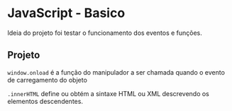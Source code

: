 # JavaScript - Basico

Ideia do projeto foi testar o funcionamento dos eventos e funções.

## Projeto

`window.onload` é a função do manipulador a ser chamada quando o evento de carregamento do objeto

`.innerHTML` define ou obtém a sintaxe HTML ou XML descrevendo os elementos descendentes.
